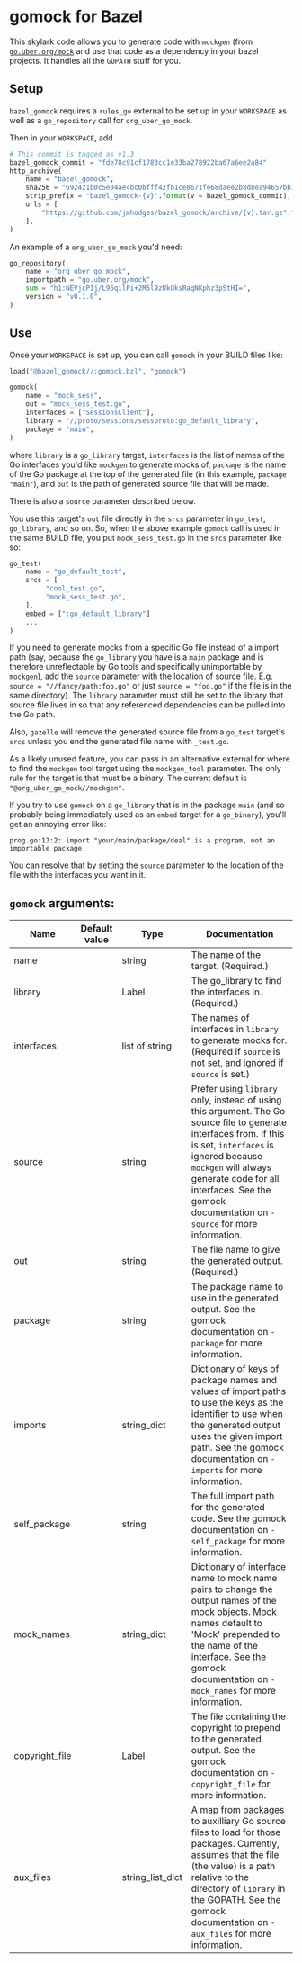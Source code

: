 gomock for Bazel
================

This skylark code allows you to generate code with `mockgen` (from
[`go.uber.org/mock`](https://github.com/uber-go/mock) and use that code as a dependency in
your bazel projects. It handles all the `GOPATH` stuff for you.


Setup
---

`bazel_gomock` requires a `rules_go` external to be set up in your `WORKSPACE`
as well as a `go_repository` call for `org_uber_go_mock`.

Then in your `WORKSPACE`, add

```python
# This commit is tagged as v1.3
bazel_gomock_commit = "fde78c91cf1783cc1e33ba278922ba67a6ee2a84"
http_archive(
    name = "bazel_gomock",
    sha256 = "692421b0c5e04ae4bc0bfff42fb1ce8671fe68daee2b8d8ea94657bb1fcddc0a",
    strip_prefix = "bazel_gomock-{v}".format(v = bazel_gomock_commit),
    urls = [
        "https://github.com/jmhodges/bazel_gomock/archive/{v}.tar.gz".format(v = bazel_gomock_commit),
    ],
)
```

An example of a `org_uber_go_mock` you'd need:

```python
go_repository(
    name = "org_uber_go_mock",
    importpath = "go.uber.org/mock",
    sum = "h1:NEVjcPIj/L96qilPi+2M5l9zUkQksRaqNKphz3pStHI=",
    version = "v0.1.0",
)
```

Use
---

Once your `WORKSPACE` is set up, you can call `gomock` in your BUILD files like:

```python
load("@bazel_gomock//:gomock.bzl", "gomock")

gomock(
    name = "mock_sess",
    out = "mock_sess_test.go",
    interfaces = ["SessionsClient"],
    library = "//proto/sessions/sessproto:go_default_library",
    package = "main",
)
```

where `library` is a `go_library` target, `interfaces` is the list of names of
the Go interfaces you'd like `mockgen` to generate mocks of, `package` is the
name of the Go package at the top of the generated file (in this example,
`package "main"`), and `out` is the path of generated source file that will be
made.

There is also a `source` parameter described below.

You use this target's `out` file directly in the `srcs` parameter in `go_test`,
`go_library`, and so on. So, when the above example `gomock` call is used in the
same BUILD file, you put `mock_sess_test.go` in the `srcs` parameter like so:


```python
go_test(
    name = "go_default_test",
    srcs = [
         "cool_test.go",
         "mock_sess_test.go",
    ],
    embed = [":go_default_library"]
    ...
)
```

If you need to generate mocks from a specific Go file instead of a
import path (say, because the `go_library` you have is a `main` package and is
therefore unreflectable by Go tools and specifically unimportable by `mockgen`),
add the `source` parameter with the location of source file. E.g. `source =
"//fancy/path:foo.go"` or just `source = "foo.go"` if the file is in the same
directory). The `library` parameter must still be set to the library that source
file lives in so that any referenced dependencies can be pulled into the Go
path.

Also, `gazelle` will remove the generated source file from a `go_test` target's
`srcs` unless you end the generated file name with `_test.go`.

As a likely unused feature, you can pass in an alternative
external for where to find the `mockgen` tool target using the `mockgen_tool`
parameter. The only rule for the target is that must be a binary. The current
default is `"@org_uber_go_mock//mockgen"`.

If you try to use `gomock` on a `go_library` that is in the package `main` (and so
probably being immediately used as an `embed` target for a `go_binary`), you'll
get an annoying error like:

```
prog.go:13:2: import "your/main/package/deal" is a program, not an importable package
```

You can resolve that by setting the `source` parameter to the location of the
file with the interfaces you want in it.

## `gomock` arguments:

| Name | Default value | Type | Documentation |
|------|---------------|------|---------------|
| name | | string | The name of the target. (Required.) |
| library| | Label | The go_library to find the interfaces in. (Required.) |
| interfaces | | list of string | The names of interfaces in `library` to generate mocks for. (Required if `source` is not set, and ignored if `source` is set.) |
| source | | string | Prefer using `library` only, instead of using this argument. The Go source file to generate interfaces from. If this is set, `interfaces` is ignored because `mockgen` will always generate code for all interfaces. See the gomock documentation on `-source` for more information. |
| out | | string | The file name to give the generated output. (Required.) |
| package | | string | The package name to use in the generated output. See the gomock documentation on `-package` for more information. |
| imports | | string\_dict | Dictionary of keys of package names and values of import paths to use the keys as the identifier to use when the generated output uses the given import path. See the gomock documentation on `-imports` for more information. |
| self\_package | |  string | The full import path for the generated code. See the gomock documentation on `-self_package` for more information. |
| mock\_names | | string\_dict | Dictionary of interface name to mock name pairs to change the output names of the mock objects. Mock names default to 'Mock' prepended to the name of the interface. See the gomock documentation on `-mock_names` for more information. |
| copyright\_file | | Label | The file containing the copyright to prepend to the generated output. See the gomock documentation on `-copyright_file` for more information. |
| aux\_files | | string\_list\_dict | A map from packages to auxilliary Go source files to load for those packages. Currently, assumes that the file (the value) is a path relative to the directory of `library` in the GOPATH. See the gomock documentation on `-aux_files` for more information. |
